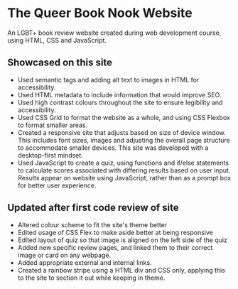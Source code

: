 # The Queer Book Nook Website

An LGBT+ book review website created during web development course, using HTML, CSS and JavaScript.

## Showcased on this site
- Used semantic tags and adding alt text to images in HTML for accessibility.
- Used HTML metadata to include information that would improve SEO.
- Used high contrast colours throughout the site to ensure legibility and accessibility.
- Used CSS Grid to format the website as a whole, and using CSS Flexbox to format smaller areas.
- Created a responsive site that adjusts based on size of device window. This includes font sizes, images and adjusting the overall page structure to accommodate smaller devices. This site was developed with a desktop-first mindset.
- Used JavaScript to create a quiz, using functions and if/else statements to calculate scores associated with differing results based on user input. Results appear on website using JavaScript, rather than as a prompt box for better user experience.

## Updated after first code review of site
- Altered colour scheme to fit the site's theme better
- Edited usage of CSS Flex to make aside better at being responsive
- Edited layout of quiz so that image is aligned on the left side of the quiz
- Added new specific review pages, and linked them to their correct image or card on any webpage.
- Added appropriate external and internal links.
- Created a rainbow stripe using a HTML div and CSS only, applying this to the site to section it out while keeping in theme. 

